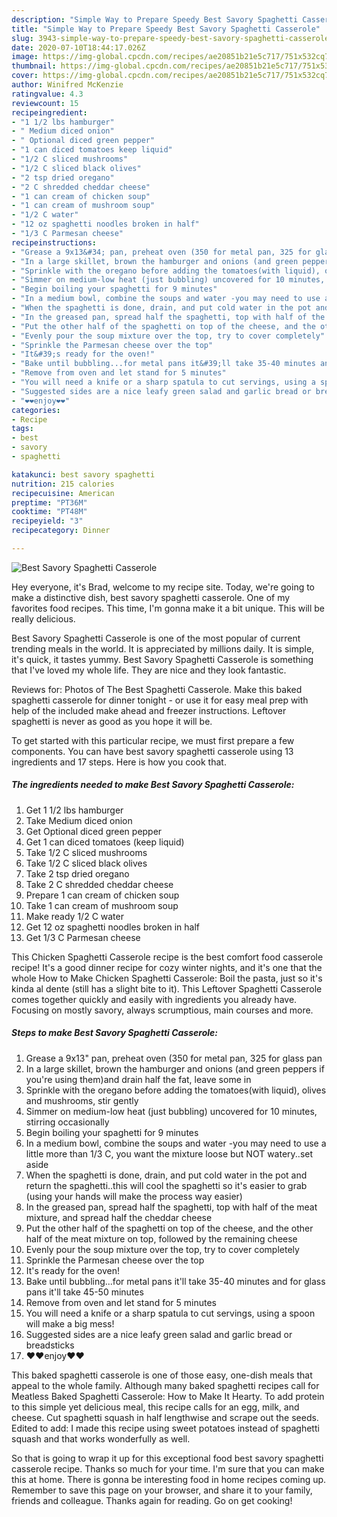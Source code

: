 ```yaml
---
description: "Simple Way to Prepare Speedy Best Savory Spaghetti Casserole"
title: "Simple Way to Prepare Speedy Best Savory Spaghetti Casserole"
slug: 3943-simple-way-to-prepare-speedy-best-savory-spaghetti-casserole
date: 2020-07-10T18:44:17.026Z
image: https://img-global.cpcdn.com/recipes/ae20851b21e5c717/751x532cq70/best-savory-spaghetti-casserole-recipe-main-photo.jpg
thumbnail: https://img-global.cpcdn.com/recipes/ae20851b21e5c717/751x532cq70/best-savory-spaghetti-casserole-recipe-main-photo.jpg
cover: https://img-global.cpcdn.com/recipes/ae20851b21e5c717/751x532cq70/best-savory-spaghetti-casserole-recipe-main-photo.jpg
author: Winifred McKenzie
ratingvalue: 4.3
reviewcount: 15
recipeingredient:
- "1 1/2 lbs hamburger"
- " Medium diced onion"
- " Optional diced green pepper"
- "1 can diced tomatoes keep liquid"
- "1/2 C sliced mushrooms"
- "1/2 C sliced black olives"
- "2 tsp dried oregano"
- "2 C shredded cheddar cheese"
- "1 can cream of chicken soup"
- "1 can cream of mushroom soup"
- "1/2 C water"
- "12 oz spaghetti noodles broken in half"
- "1/3 C Parmesan cheese"
recipeinstructions:
- "Grease a 9x13&#34; pan, preheat oven (350 for metal pan, 325 for glass pan"
- "In a large skillet, brown the hamburger and onions (and green peppers if you&#39;re using them)and drain half the fat, leave some in"
- "Sprinkle with the oregano before adding the tomatoes(with liquid), olives and mushrooms, stir gently"
- "Simmer on medium-low heat (just bubbling) uncovered for 10 minutes, stirring occasionally"
- "Begin boiling your spaghetti for 9 minutes"
- "In a medium bowl, combine the soups and water -you may need to use a little more than 1/3 C, you want the mixture loose but NOT watery..set aside"
- "When the spaghetti is done, drain, and put cold water in the pot and return the spaghetti..this will cool the spaghetti so it&#39;s easier to grab (using your hands will make the process way easier)"
- "In the greased pan, spread half the spaghetti, top with half of the meat mixture, and spread half the cheddar cheese"
- "Put the other half of the spaghetti on top of the cheese, and the other half of the meat mixture on top, followed by the remaining cheese"
- "Evenly pour the soup mixture over the top, try to cover completely"
- "Sprinkle the Parmesan cheese over the top"
- "It&#39;s ready for the oven!"
- "Bake until bubbling...for metal pans it&#39;ll take 35-40 minutes and for glass pans it&#39;ll take 45-50 minutes"
- "Remove from oven and let stand for 5 minutes"
- "You will need a knife or a sharp spatula to cut servings, using a spoon will make a big mess!"
- "Suggested sides are a nice leafy green salad and garlic bread or breadsticks"
- "❤️❤️enjoy❤️❤️"
categories:
- Recipe
tags:
- best
- savory
- spaghetti

katakunci: best savory spaghetti 
nutrition: 215 calories
recipecuisine: American
preptime: "PT36M"
cooktime: "PT48M"
recipeyield: "3"
recipecategory: Dinner

---
```



![Best Savory Spaghetti Casserole](https://img-global.cpcdn.com/recipes/ae20851b21e5c717/751x532cq70/best-savory-spaghetti-casserole-recipe-main-photo.jpg)

Hey everyone, it's Brad, welcome to my recipe site. Today, we're going to make a distinctive dish, best savory spaghetti casserole. One of my favorites food recipes. This time, I'm gonna make it a bit unique. This will be really delicious.

Best Savory Spaghetti Casserole is one of the most popular of current trending meals in the world. It is appreciated by millions daily. It is simple, it's quick, it tastes yummy. Best Savory Spaghetti Casserole is something that I've loved my whole life. They are nice and they look fantastic.

Reviews for: Photos of The Best Spaghetti Casserole. Make this baked spaghetti casserole for dinner tonight - or use it for easy meal prep with help of the included make ahead and freezer instructions. Leftover spaghetti is never as good as you hope it will be.


To get started with this particular recipe, we must first prepare a few components. You can have best savory spaghetti casserole using 13 ingredients and 17 steps. Here is how you cook that.

<!--inarticleads1-->

##### The ingredients needed to make Best Savory Spaghetti Casserole:

1. Get 1 1/2 lbs hamburger
1. Take  Medium diced onion
1. Get  Optional diced green pepper
1. Get 1 can diced tomatoes (keep liquid)
1. Take 1/2 C sliced mushrooms
1. Take 1/2 C sliced black olives
1. Take 2 tsp dried oregano
1. Take 2 C shredded cheddar cheese
1. Prepare 1 can cream of chicken soup
1. Take 1 can cream of mushroom soup
1. Make ready 1/2 C water
1. Get 12 oz spaghetti noodles broken in half
1. Get 1/3 C Parmesan cheese


This Chicken Spaghetti Casserole recipe is the best comfort food casserole recipe! It&#39;s a good dinner recipe for cozy winter nights, and it&#39;s one that the whole How to Make Chicken Spaghetti Casserole: Boil the pasta, just so it&#39;s kinda al dente (still has a slight bite to it). This Leftover Spaghetti Casserole comes together quickly and easily with ingredients you already have. Focusing on mostly savory, always scrumptious, main courses and more. 

<!--inarticleads2-->

##### Steps to make Best Savory Spaghetti Casserole:

1. Grease a 9x13&#34; pan, preheat oven (350 for metal pan, 325 for glass pan
1. In a large skillet, brown the hamburger and onions (and green peppers if you&#39;re using them)and drain half the fat, leave some in
1. Sprinkle with the oregano before adding the tomatoes(with liquid), olives and mushrooms, stir gently
1. Simmer on medium-low heat (just bubbling) uncovered for 10 minutes, stirring occasionally
1. Begin boiling your spaghetti for 9 minutes
1. In a medium bowl, combine the soups and water -you may need to use a little more than 1/3 C, you want the mixture loose but NOT watery..set aside
1. When the spaghetti is done, drain, and put cold water in the pot and return the spaghetti..this will cool the spaghetti so it&#39;s easier to grab (using your hands will make the process way easier)
1. In the greased pan, spread half the spaghetti, top with half of the meat mixture, and spread half the cheddar cheese
1. Put the other half of the spaghetti on top of the cheese, and the other half of the meat mixture on top, followed by the remaining cheese
1. Evenly pour the soup mixture over the top, try to cover completely
1. Sprinkle the Parmesan cheese over the top
1. It&#39;s ready for the oven!
1. Bake until bubbling...for metal pans it&#39;ll take 35-40 minutes and for glass pans it&#39;ll take 45-50 minutes
1. Remove from oven and let stand for 5 minutes
1. You will need a knife or a sharp spatula to cut servings, using a spoon will make a big mess!
1. Suggested sides are a nice leafy green salad and garlic bread or breadsticks
1. ❤️❤️enjoy❤️❤️


This baked spaghetti casserole is one of those easy, one-dish meals that appeal to the whole family. Although many baked spaghetti recipes call for Meatless Baked Spaghetti Casserole: How to Make It Hearty. To add protein to this simple yet delicious meal, this recipe calls for an egg, milk, and cheese. Cut spaghetti squash in half lengthwise and scrape out the seeds. Edited to add: I made this recipe using sweet potatoes instead of spaghetti squash and that works wonderfully as well. 

So that is going to wrap it up for this exceptional food best savory spaghetti casserole recipe. Thanks so much for your time. I'm sure that you can make this at home. There is gonna be interesting food in home recipes coming up. Remember to save this page on your browser, and share it to your family, friends and colleague. Thanks again for reading. Go on get cooking!
